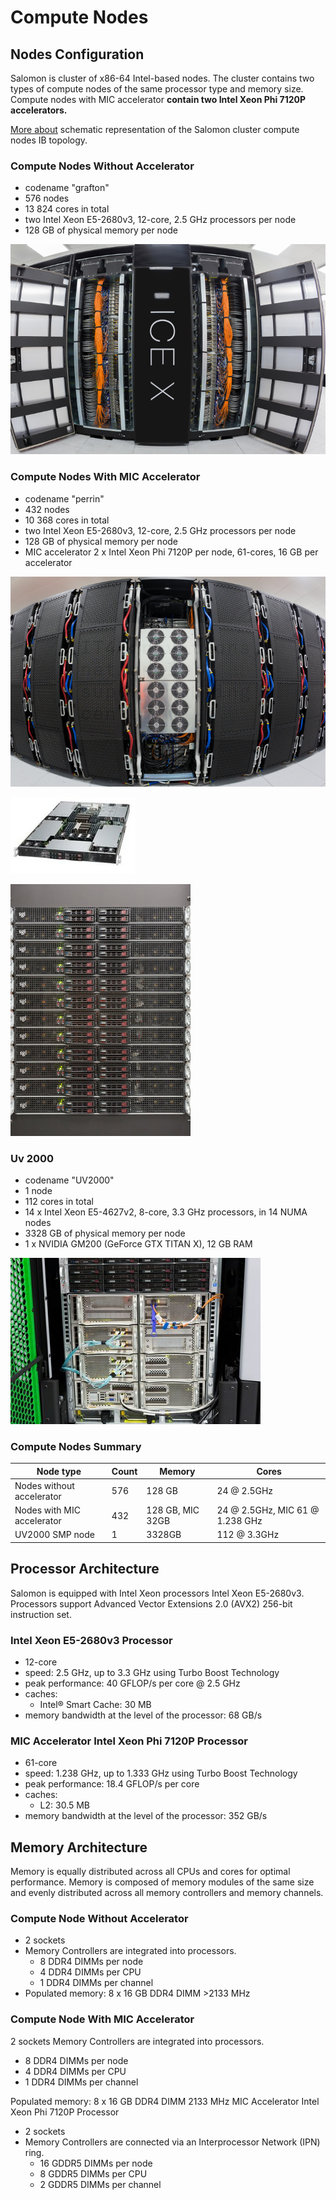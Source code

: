 # Compute Nodes

## Nodes Configuration

Salomon is cluster of x86-64 Intel-based nodes. The cluster contains two types of compute nodes of the same processor type and memory size.
Compute nodes with MIC accelerator **contain two Intel Xeon Phi 7120P accelerators.**

[More about][1] schematic representation of the Salomon cluster compute nodes IB topology.

### Compute Nodes Without Accelerator

* codename "grafton"
* 576 nodes
* 13 824 cores in total
* two Intel Xeon E5-2680v3, 12-core, 2.5 GHz processors per node
* 128 GB of physical memory per node

![cn_m_cell](../img/cn_m_cell.jpg)

### Compute Nodes With MIC Accelerator

* codename "perrin"
* 432 nodes
* 10 368 cores in total
* two Intel Xeon E5-2680v3, 12-core, 2.5 GHz processors per node
* 128 GB of physical memory per node
* MIC accelerator 2 x Intel Xeon Phi 7120P per node, 61-cores, 16 GB per accelerator

![cn_mic](../img/cn_mic-1.jpg)

![(source Silicon Graphics International Corp.)](../img/sgi-c1104-gp1.jpeg)

![cn_mic](../img/cn_mic.jpg)

### Uv 2000

* codename "UV2000"
* 1 node
* 112 cores in total
* 14 x Intel Xeon E5-4627v2, 8-core, 3.3 GHz processors, in 14 NUMA nodes
* 3328 GB of physical memory per node
* 1 x NVIDIA GM200 (GeForce GTX TITAN X), 12 GB RAM

![](../img/uv-2000.jpeg)

### Compute Nodes Summary

| Node type                  | Count | Memory            | Cores                               |
| -------------------------- | ----- | ----------------- | ----------------------------------- |
| Nodes without accelerator  | 576   | 128 GB            | 24 @ 2.5GHz                         |
| Nodes with MIC accelerator | 432   | 128 GB, MIC 32GB  | 24 @ 2.5GHz, MIC 61 @ 1.238 GHz     |
| UV2000 SMP node            | 1     | 3328GB            | 112 @ 3.3GHz                        |

## Processor Architecture

Salomon is equipped with Intel Xeon processors Intel Xeon E5-2680v3. Processors support Advanced Vector Extensions 2.0 (AVX2) 256-bit instruction set.

### Intel Xeon E5-2680v3 Processor

* 12-core
* speed: 2.5 GHz, up to 3.3 GHz using Turbo Boost Technology
* peak performance:  40 GFLOP/s per core @ 2.5 GHz
* caches:
  * Intel® Smart Cache:  30 MB
* memory bandwidth at the level of the processor: 68 GB/s

### MIC Accelerator Intel Xeon Phi 7120P Processor

* 61-core
* speed:  1.238
    GHz, up to 1.333 GHz using Turbo Boost Technology
* peak performance:  18.4 GFLOP/s per core
* caches:
  * L2:  30.5 MB
* memory bandwidth at the level of the processor:  352 GB/s

## Memory Architecture

Memory is equally distributed across all CPUs and cores for optimal performance. Memory is composed of memory modules of the same size and evenly distributed across all memory controllers and memory channels.

### Compute Node Without Accelerator

* 2 sockets
* Memory Controllers are integrated into processors.
  * 8 DDR4 DIMMs per node
  * 4 DDR4 DIMMs per CPU
  * 1 DDR4 DIMMs per channel
* Populated memory: 8 x 16 GB DDR4 DIMM >2133 MHz

### Compute Node With MIC Accelerator

2 sockets
Memory Controllers are integrated into processors.

* 8 DDR4 DIMMs per node
* 4 DDR4 DIMMs per CPU
* 1 DDR4 DIMMs per channel

Populated memory: 8 x 16 GB DDR4 DIMM 2133 MHz
MIC Accelerator Intel Xeon Phi 7120P Processor

* 2 sockets
* Memory Controllers are connected via an
    Interprocessor Network (IPN) ring.
  * 16 GDDR5 DIMMs per node
  * 8 GDDR5 DIMMs per CPU
  * 2 GDDR5 DIMMs per channel

[1]: ib-single-plane-topology.md

